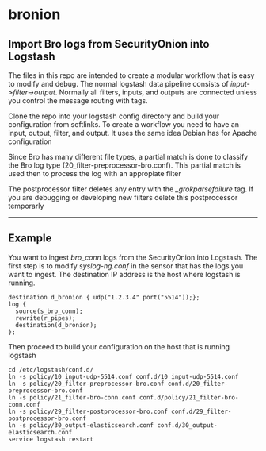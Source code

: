 # bronion
## Import Bro logs from SecurityOnion into Logstash

The files in this repo are intended to create a modular workflow that is easy to modify and debug.
The normal logstash data pipeline consists of *input->filter->output*. Normally all filters, inputs, and outputs
are connected unless you control the message routing with tags.

Clone the repo into your logstash config directory and build your configuration from softlinks. To create a workflow
you need to have an input, output, filter, and output. It uses the same idea Debian has for Apache configuration

Since Bro has many different file types, a partial match is done to classify the Bro log type (20_filter-preprocessor-bro.conf). This partial match is used then to process the
log with an appropiate filter

The postprocessor filter deletes any entry with the *_grokparsefailure* tag. 
If you are debugging or developing new filters delete this postprocessor temporarly

---

## Example

You want to ingest *bro_conn* logs from the SecurityOnion into Logstash. The first step is to modify *syslog-ng.conf*
in the sensor that has the logs you want to ingest. The destination IP address is the host where logstash is running.

```
destination d_bronion { udp("1.2.3.4" port("5514"));};
log {
  source(s_bro_conn);
  rewrite(r_pipes);
  destination(d_bronion);
};
```

Then proceed to build your configuration on the host that is running logstash

```shell
cd /etc/logstash/conf.d/
ln -s policy/10_input-udp-5514.conf conf.d/10_input-udp-5514.conf
ln -s policy/20_filter-preprocessor-bro.conf conf.d/20_filter-preprocessor-bro.conf
ln -s policy/21_filter-bro-conn.conf conf.d/policy/21_filter-bro-conn.conf
ln -s policy/29_filter-postprocessor-bro.conf conf.d/29_filter-postprocessor-bro.conf
ln -s policy/30_output-elasticsearch.conf conf.d/30_output-elasticsearch.conf
service logstash restart
```
